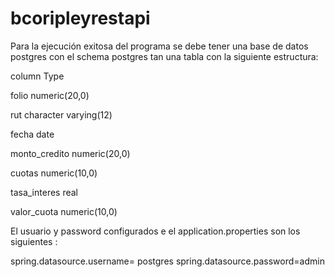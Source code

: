 # bcoripleyrestapi
Para la ejecución exitosa del programa se debe tener una base de datos postgres con el schema postgres tan una tabla con la siguiente estructura:

column          Type

 folio          numeric(20,0)
 
 rut            character varying(12)
 
 fecha          date
 
 monto_credito  numeric(20,0) 
 
 cuotas         numeric(10,0)
 
 tasa_interes   real
 
 valor_cuota    numeric(10,0)
 
 
El usuario y password configurados e el application.properties son los siguientes :

spring.datasource.username= postgres
spring.datasource.password=admin
